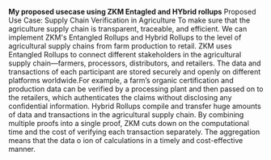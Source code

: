 **My proposed usecase using ZKM Entagled and HYbrid rollups**
 Proposed Use Case: Supply Chain Verification in Agriculture 
To make sure that the agriculture supply chain is transparent, traceable, and efficient. We can implement ZKM's Entangled Rollups and Hybrid Rollups to the level of agricultural supply chains from farm production to retail.
ZKM uses Entangled Rollups to connect different stakeholders in the agricultural supply chain—farmers, processors, distributors, and retailers. The data and transactions of each participant are stored securely and openly on different platforms worldwide.For example, a farm’s organic certification and production data can be verified by a processing plant and then passed on to the retailers, which authenticates the claims without disclosing any confidential information.
Hybrid Rollups compile and transfer huge amounts of data and transactions in the agricultural supply chain. By combining multiple proofs into a single proof, ZKM cuts down on the computational time and the cost of verifying each transaction separately.  The aggregation means that the data o
ion of calculations in a timely and cost-effective manner.

